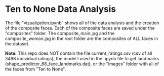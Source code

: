 # Ten to None Data Analysis

The file "vizualization.ipynb" shows all of the data analysis and the creation of the composite faces. Each of the composite faces are saved under the "composites" folder. The composite_main.jpg and the composite_woman.jpg in the root folder are the composites of ALL faces in the dataset.

**Note:** This repo does NOT contain the file current_ratings.csv (csv of all 3498 individual ratings), the model I used in the .ipynb file to get landmarks (shape_predictor_68_face_landmarks.dat), or the "images" folder with all of the faces from "Ten to None".
